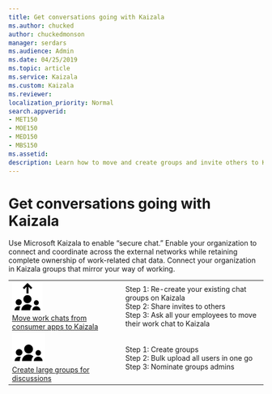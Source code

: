 ```yaml
---
title: Get conversations going with Kaizala
ms.author: chucked
author: chuckedmonson
manager: serdars
ms.audience: Admin
ms.date: 04/25/2019
ms.topic: article
ms.service: Kaizala
ms.custom: Kaizala
ms.reviewer: 
localization_priority: Normal
search.appverid:
- MET150
- MOE150
- MED150
- MBS150
ms.assetid: 
description: Learn how to move and create groups and invite others to Kaizala.
---
```


# Get conversations going with Kaizala

Use Microsoft Kaizala to enable “secure chat.” Enable your organization to connect and coordinate across the external networks while retaining complete ownership of work-related chat data. Connect your organization in Kaizala groups that mirror your way of working. 

|         |         |
|---------|---------|
|![Image of people with arrow icon](media/move-work-chats-icon.png) <br> [Move work chats from consumer apps to Kaizala](move-work-chats.md)     | Step 1: Re-create your existing chat groups on Kaizala <br> Step 2: Share invites to others <br> Step 3: Ask all your employees to move their work chat to Kaizala  |
|![Image of people icon](media/create-large-groups-icon.png) <br> [Create large groups for discussions](invite-people.md)     | Step 1: Create groups <br> Step 2: Bulk upload all users in one go <br> Step 3: Nominate groups admins |